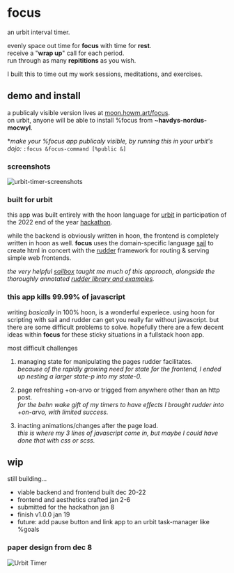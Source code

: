 # focus
an urbit interval timer. 

evenly space out time for **focus** with time for **rest**.  
receive a "**wrap up**" call for each period.  
run through as many **repititions** as you wish.

I built this to time out my work sessions, meditations, and exercises.

## demo and install
a publicaly visible version lives at [moon.howm.art/focus](https://moon.howm.art/focus).  
on urbit, anyone will be able to install %focus from **~havdys-nordus-mocwyl**.

**make your %focus app publicaly visible, by running this in your urbit's dojo:* `:focus &focus-command [%public &]`

### screenshots
![urbit-timer-screenshots](https://user-images.githubusercontent.com/42229058/211255392-a66f36bd-3e17-4d0a-86d5-4f4613246a54.jpg)

### built for urbit
this app was built entirely with the hoon language for [urbit](https://urbit.org/) in participation of the 2022 end of the year [hackathon](https://encodeclub.notion.site/Encode-x-Urbit-Hackathon-27deac8200a2452ab68574d914728975).

while the backend is obviously written in hoon, the frontend is completely written in hoon as well. **focus** uses the domain-specific language [sail](https://developers.urbit.org/guides/additional/sail) to create html in concert with the [rudder](https://github.com/Fang-/suite/blob/master/lib/rudder.hoon) framework for routing & serving simple web frontends.
 

*the very helpful [sailbox](https://developers.urbit.org/guides/additional/sail) taught me much of this approach, alongside the thoroughly annotated [rudder library and examples](https://github.com/Fang-/suite/tree/master/lib/rudder).*

### this app kills 99.99% of javascript
writing *basically* in 100% hoon, is a wonderful experiece. using hoon for scripting with sail and rudder can get you really far without javascript. but there are some difficult problems to solve. hopefully there are a few decent ideas within **focus** for these sticky situations in a fullstack hoon app.

most difficult challenges
1. managing state for manipulating the pages rudder facilitates.  
   *because of the rapidly growing need for state for the frontend, I ended up nesting a larger state-p into my state-0.*  
   
3. page refreshing +on-arvo or trigged from anywhere other than an http post.  
   *for the behn wake gift of my timers to have effects I brought rudder into +on-arvo, with limited success.*
   
4. inacting animations/changes after the page load.  
   *this is where my 3 lines of javascript come in, but maybe I could have done that with css or scss.*

## wip
still building...
 - viable backend and frontend built dec 20-22
 - frontend and aesthetics crafted jan 2-6
 - submitted for the hackathon jan 8
 - finish v1.0.0 jan 19
 - future: add pause button and link app to an urbit task-manager like %goals
 
 
 ### paper design from dec 8

![Urbit Timer](https://user-images.githubusercontent.com/42229058/211251605-112fc2be-9594-4c06-9a5d-bc4f04e0a028.jpg)
